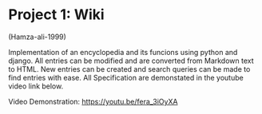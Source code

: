 # Project 1: Wiki
(Hamza-ali-1999)

Implementation of an encyclopedia and its funcions using python and django.
All entries can be modified and are converted from Markdown text to HTML.
New entries can be created and search queries can be made to find entries with ease.
All Specification are demonstated in the youtube video link below.

Video Demonstration: https://youtu.be/fera_3iOyXA
